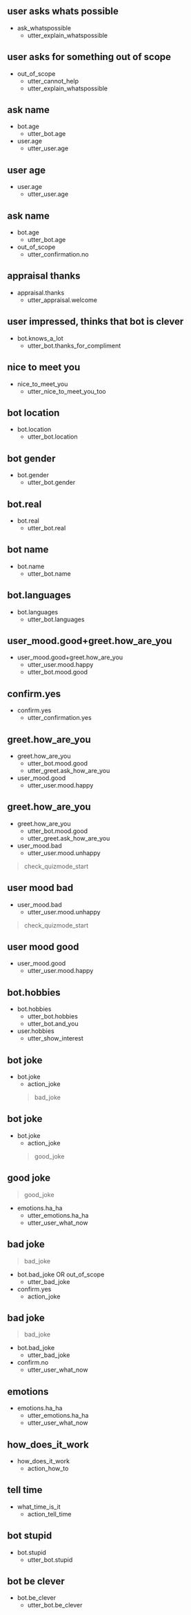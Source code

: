 ## user asks whats possible
* ask_whatspossible
  - utter_explain_whatspossible

## user asks for something out of scope
* out_of_scope
  - utter_cannot_help
  - utter_explain_whatspossible

## ask name
* bot.age
  - utter_bot.age
* user.age
  - utter_user.age

## user age
* user.age
  - utter_user.age

## ask name
* bot.age
  - utter_bot.age
* out_of_scope
  - utter_confirmation.no

## appraisal thanks
* appraisal.thanks
  - utter_appraisal.welcome

## user impressed, thinks that bot is clever
* bot.knows_a_lot
  - utter_bot.thanks_for_compliment

## nice to meet you
* nice_to_meet_you
  - utter_nice_to_meet_you_too

## bot location
* bot.location
  - utter_bot.location

## bot gender
* bot.gender
  - utter_bot.gender

## bot.real
* bot.real
  - utter_bot.real

## bot name
* bot.name
  - utter_bot.name

## bot.languages
* bot.languages
  - utter_bot.languages

## user_mood.good+greet.how_are_you
* user_mood.good+greet.how_are_you
  - utter_user.mood.happy
  - utter_bot.mood.good

## confirm.yes
* confirm.yes
  - utter_confirmation.yes

## greet.how_are_you
* greet.how_are_you
  - utter_bot.mood.good
  - utter_greet.ask_how_are_you
* user_mood.good
  - utter_user.mood.happy

## greet.how_are_you
* greet.how_are_you
  - utter_bot.mood.good
  - utter_greet.ask_how_are_you
* user_mood.bad
  - utter_user.mood.unhappy
> check_quizmode_start

## user mood bad
* user_mood.bad
  - utter_user.mood.unhappy
> check_quizmode_start

## user mood good
* user_mood.good
  - utter_user.mood.happy

## bot.hobbies
* bot.hobbies
  - utter_bot.hobbies
  - utter_bot.and_you
* user.hobbies
  - utter_show_interest

## bot joke
* bot.joke
  - action_joke
  > bad_joke

## bot joke
* bot.joke
  - action_joke
  > good_joke

## good joke
> good_joke
* emotions.ha_ha 
  - utter_emotions.ha_ha
  - utter_user_what_now

## bad joke
> bad_joke
* bot.bad_joke OR out_of_scope
  - utter_bad_joke
* confirm.yes
  - action_joke

## bad joke
> bad_joke
* bot.bad_joke 
  - utter_bad_joke
* confirm.no
  - utter_user_what_now

## emotions
* emotions.ha_ha
  - utter_emotions.ha_ha
  - utter_user_what_now

## how_does_it_work
* how_does_it_work
  - action_how_to

## tell time
* what_time_is_it
  - action_tell_time

## bot stupid
* bot.stupid
  - utter_bot.stupid

## bot be clever
* bot.be_clever
  - utter_bot.be_clever
